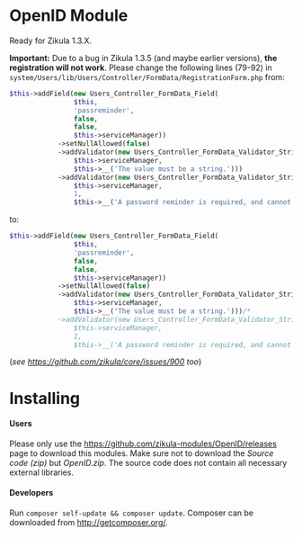 OpenID Module
=============

Ready for Zikula 1.3.X.

**Important:** Due to a bug in Zikula 1.3.5 (and maybe earlier versions), **the registration will not work**.
Please change the following lines (79-92) in `system/Users/lib/Users/Controller/FormData/RegistrationForm.php` from:
```php
$this->addField(new Users_Controller_FormData_Field(
                $this,
                'passreminder',
                false,
                false,
                $this->serviceManager))
            ->setNullAllowed(false)
            ->addValidator(new Users_Controller_FormData_Validator_StringType(
                $this->serviceManager,
                $this->__('The value must be a string.')))
            ->addValidator(new Users_Controller_FormData_Validator_StringMinimumLength(
                $this->serviceManager,
                1,
                $this->__('A password reminder is required, and cannot be left blank.')));
```
to:
```php
$this->addField(new Users_Controller_FormData_Field(
                $this,
                'passreminder',
                false,
                false,
                $this->serviceManager))
            ->setNullAllowed(false)
            ->addValidator(new Users_Controller_FormData_Validator_StringType(
                $this->serviceManager,
                $this->__('The value must be a string.')))/*
            ->addValidator(new Users_Controller_FormData_Validator_StringMinimumLength(
                $this->serviceManager,
                1,
                $this->__('A password reminder is required, and cannot be left blank.')))*/;
```
(*see https://github.com/zikula/core/issues/900 too*)

Installing
==========

#### Users ####
Please only use the https://github.com/zikula-modules/OpenID/releases page to download this modules. Make sure
not to download the *Source code (zip)* but *OpenID.zip*. The source code does not contain all necessary external
libraries.

#### Developers ####
Run `composer self-update && composer update`. Composer can be downloaded from http://getcomposer.org/.